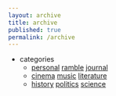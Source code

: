 ```yaml
---
layout: archive
title: archive
published: true
permalink: /archive
---
```

- categories
	- <a href="archive/personal">personal</a> <a href="archive/ramble">ramble</a> <a href="archive/journal">journal</a>   
    - <a href="archive/cinema">cinema</a> <a href="archive/music">music</a> <a href="archive/literature">literature</a>   
	- <a href="archive/history">history</a> <a href="archive/politics">politics</a> <a href="archive/science">science</a>
